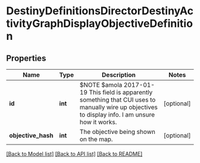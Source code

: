 # DestinyDefinitionsDirectorDestinyActivityGraphDisplayObjectiveDefinition

## Properties
Name | Type | Description | Notes
------------ | ------------- | ------------- | -------------
**id** | **int** | $NOTE $amola 2017-01-19 This field is apparently something that CUI uses to manually wire up objectives to display info. I am unsure how it works. | [optional] 
**objective_hash** | **int** | The objective being shown on the map. | [optional] 

[[Back to Model list]](../README.md#documentation-for-models) [[Back to API list]](../README.md#documentation-for-api-endpoints) [[Back to README]](../README.md)



